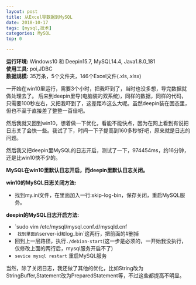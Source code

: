 ```yaml
---
layout: post
title: 从Excel导数据到MySQL
date: 2018-10-17
tags: [mysql,技术]
categories: MySQL
top: 0

---
```



**运行环境:** Windows10 和 Deepin15.7, MySQL14.4, Java1.8.0_181<br>
**使用工具:** poi,JDBC<br>
**数据规模:** 35万条，5个文件夹，146个Excel文件(.xls,.xlsx)

<!-- more -->
一开始在win10里运行，需要3个小时，把我吓到了，当时也没多想，导完数据就做处理去了。
后来到deepin里导(电脑装的双系统)，同样的数据，同样的代码，只需要100秒左右，又把我吓到了，这差距咋这么大呢。虽然deepin装在固态里，但也不至于直接差了整整一百倍吧。

然后我就又回到win10，想着做一下优化，看能不能快点，因为在网上看到有说把日志关了会快一些。我试了下，时间一下子提高到160多秒!好吧，原来就是日志的问题。

然后我又把deepin里MySQL的日志开启，测试了一下，974454ms，约16分钟，还是比win10快不少的。

**MySQL在win10里默认日志开启，而deepin里默认日志关闭。**

**win10的MySQL日志关闭方法:**
* 找到my.ini文件，在里面加入一行:skip-log-bin，保存关闭，重启MySQL服务。

**deepin的MySQL日志开启方法:**
* `sudo vim /etc/mysql/mysql.conf.d/mysqld.cnf
* ` 找到里面的`server-id`和`log_bin`这两行，把前面的#删掉
* 回到上一层路径，执行`./debian-start`(这一步是必须的，一开始我没执行，仅修改上面的两行后，mysql服务开启不了)
* `sevice mysql restart` 重启MySQL服务

当然，除了关闭日志，我还做了其他的优化，比如String改为StringBuffer,Statement改为PreparedStatement等，不过这些都提高不明显。
